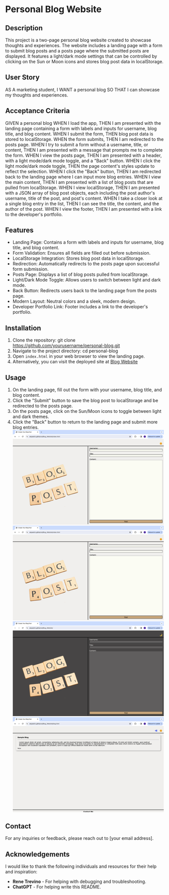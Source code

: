 # Personal Blog Website

## Description

This project is a two-page personal blog website created to showcase thoughts and experiences. The website includes a landing page with a form to submit blog posts and a posts page where the submitted posts are displayed. It features a light/dark mode settings that can be controlled by clicking on the Sun or Moon icons and stores blog post data in localStorage.

## User Story

AS A marketing student,
I WANT a personal blog
SO THAT I can showcase my thoughts and experiences.

## Acceptance Criteria

GIVEN a personal blog
WHEN I load the app,
THEN I am presented with the landing page containing a form with labels and inputs for username, blog title, and blog content.
WHEN I submit the form,
THEN blog post data is stored to localStorage.
WHEN the form submits,
THEN I am redirected to the posts page.
WHEN I try to submit a form without a username, title, or content,
THEN I am presented with a message that prompts me to complete the form.
WHEN I view the posts page,
THEN I am presented with a header, with a light mode/dark mode toggle, and a "Back" button.
WHEN I click the light mode/dark mode toggle,
THEN the page content's styles update to reflect the selection.
WHEN I click the "Back" button,
THEN I am redirected back to the landing page where I can input more blog entries.
WHEN I view the main content,
THEN I am presented with a list of blog posts that are pulled from localStorage.
WHEN I view localStorage,
THEN I am presented with a JSON array of blog post objects, each including the post author's username, title of the post, and post's content.
WHEN I take a closer look at a single blog entry in the list,
THEN I can see the title, the content, and the author of the post.
WHEN I view the footer,
THEN I am presented with a link to the developer's portfolio.

## Features

- Landing Page: Contains a form with labels and inputs for username, blog title, and blog content.
- Form Validation: Ensures all fields are filled out before submission.
- LocalStorage Integration: Stores blog post data in localStorage.
- Redirection: Automatically redirects to the posts page upon successful form submission.
- Posts Page: Displays a list of blog posts pulled from localStorage.
- Light/Dark Mode Toggle: Allows users to switch between light and dark mode.
- Back Button: Redirects users back to the landing page from the posts page.
- Modern Layout: Neutral colors and a sleek, modern design.
- Developer Portfolio Link: Footer includes a link to the developer's portfolio.

## Installation

1. Clone the repository:
   git clone https://github.com/yourusername/personal-blog.git
2. Navigate to the project directory:
   cd personal-blog
3. Open `index.html` in your web browser to view the landing page.
4. Alternatively, you can visit the deployed site at [Blog Website](https://valyastriz.github.io/Blog_Website/)

## Usage

1. On the landing page, fill out the form with your username, blog title, and blog content.
2. Click the "Submit" button to save the blog post to localStorage and be redirected to the posts page.
3. On the posts page, click on the Sun/Moon icons to toggle between light and dark themes.
4. Click the "Back" button to return to the landing page and submit more blog entries.
![Image of Form Page in Light Mode](./assets/images/Form%20Page%20Light%20Mode.png)
![Image of Blog Page in Light Mode](./assets/images/Blog%20Page%20Light%20Mode.png)
![Image of Form Page in Dark Mode](./assets/images/Form%20Page%20Dark%20Mode.png)
![Image of Blog Page in Dark Mode](./assets/images/Blog%20Page%20Dark%20Mode.png)

## Contact

For any inquiries or feedback, please reach out to [your email address].


## Acknowledgements

I would like to thank the following individuals and resources for their help and inspiration:

- **Rene Trevino** - For helping with debugging and troubleshooting.
- **ChatGPT** - For helping write this README.

